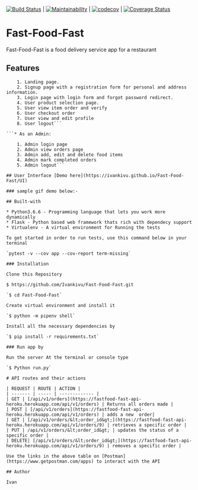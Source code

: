 [![Build Status](https://travis-ci.org/Ivankivu/Fast-Food-Fast.svg?branch=getallorders)](https://travis-ci.org/Ivankivu/Fast-Food-Fast) | [![Maintainability](https://api.codeclimate.com/v1/badges/5ce73e662ec9328c1345/maintainability)](https://codeclimate.com/github/Ivankivu/Fast-Food-Fast/maintainability) | [![codecov](https://codecov.io/gh/Ivankivu/Fast-Food-Fast/branch/getallorders/graph/badge.svg)](https://codecov.io/gh/Ivankivu/Fast-Food-Fast) | [![Coverage Status](https://coveralls.io/repos/github/Ivankivu/Fast-Food-Fast/badge.svg?branch=getallorders)](https://coveralls.io/github/Ivankivu/Fast-Food-Fast?branch=getallorders)

# Fast-Food-Fast

Fast-Food-Fast is a food delivery service app for a restaurant

## Features

```* As a User:
    1. Landing page.
    2. Signup page with a registration form for personal and address information.
    3. Login page with login form and forgot password redirect.
    4. User product selection page.
    5. User view item order and verify
    6. User checkout order
    7. User view and edit profile
    8. User logout```

```* As an Admin:

    1. Admin login page
    2. Admin view orders page
    3. Admin add, edit and delete food items
    4. Admin mark completed orders
    5. Admin logout```

## User Interface [Demo here](https://ivankivu.github.io/Fast-Food-Fast/UI)

### sample gif demo below:-

## Built-with

* Python3.6.6 - Programming language that lets you work more dynamically
* Flask - Python based web framework thats rich with dependecy support
* Virtualenv - A virtual environment for Running the tests

To get started in order to run tests, use this command below in your terminal

`pytest -v --cov app --cov-report term-missing`

### Installation

Clone this Repository

$ https://github.com/Ivankivu/Fast-Food-Fast.git

`$ cd Fast-Food-Fast`

Create virtual environment and install it

`$ python -m pipenv shell`

Install all the necessary dependencies by

`$ pip install -r requirements.txt`

### Run app by

Run the server At the terminal or console type

`$ Python run.py`

# API routes and their actions

| REQUEST | ROUTE | ACTION |
| ------- | ----- | ------------- |
| GET | [/api/v1/orders](https://fastfood-fast-api-heroku.herokuapp.com/api/v1/orders) | Returns all orders made |
| POST | [/api/v1/orders](https://fastfood-fast-api-heroku.herokuapp.com/api/v1/orders) | adds a new  order|
| GET | [/api/v1/orders/&lt;order_id&gt;](https://fastfood-fast-api-heroku.herokuapp.com/api/v1/orders/9) | retrieves a specific order |
| PUT | /api/v1/orders/&lt;order_id&gt; | updates the status of a specific order |
| DELETE| [/api/v1/orders/&lt;order_id&gt;](https://fastfood-fast-api-heroku.herokuapp.com/api/v1/orders/9) | removes a specific order |

Use the links in the above table on [Postman](https://www.getpostman.com/apps) to interact with the API

## Author

Ivan
